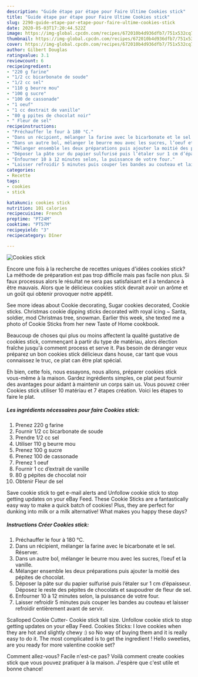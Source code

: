 ```yaml
---
description: "Guide étape par étape pour Faire Ultime Cookies stick"
title: "Guide étape par étape pour Faire Ultime Cookies stick"
slug: 2290-guide-etape-par-etape-pour-faire-ultime-cookies-stick
date: 2020-05-03T17:20:44.522Z
image: https://img-global.cpcdn.com/recipes/672010b4d936dfb7/751x532cq70/cookies-stick-photo-principale-de-la-recette.jpg
thumbnail: https://img-global.cpcdn.com/recipes/672010b4d936dfb7/751x532cq70/cookies-stick-photo-principale-de-la-recette.jpg
cover: https://img-global.cpcdn.com/recipes/672010b4d936dfb7/751x532cq70/cookies-stick-photo-principale-de-la-recette.jpg
author: Gilbert Douglas
ratingvalue: 3.1
reviewcount: 6
recipeingredient:
- "220 g farine"
- "1/2 cc bicarbonate de soude"
- "1/2 cc sel"
- "110 g beurre mou"
- "100 g sucre"
- "100 de cassonade"
- "1 oeuf"
- "1 cc dextrait de vanille"
- "80 g ppites de chocolat noir"
- " Fleur de sel"
recipeinstructions:
- "Préchauffer le four à 180 °C."
- "Dans un récipient, mélanger la farine avec le bicarbonate et le sel. Réserver."
- "Dans un autre bol, mélanger le beurre mou avec les sucres, l’oeuf et la vanille."
- "Mélanger ensemble les deux préparations puis ajouter la moitié des pépites de chocolat."
- "Déposer la pâte sur du papier sulfurisé puis l’étaler sur 1 cm d’épaisseur. Déposez le reste des pépites de chocolats et saupoudrer de fleur de sel."
- "Enfourner 10 à 12 minutes selon, la puissance de votre four."
- "Laisser refroidir 5 minutes puis couper les bandes au couteau et laisser refroidir entièrement avant de servir."
categories:
- Recette
tags:
- cookies
- stick

katakunci: cookies stick 
nutrition: 101 calories
recipecuisine: French
preptime: "PT24M"
cooktime: "PT57M"
recipeyield: "3"
recipecategory: Dîner

---
```



![Cookies stick](https://img-global.cpcdn.com/recipes/672010b4d936dfb7/751x532cq70/cookies-stick-photo-principale-de-la-recette.jpg)

Encore une fois à la recherche de recettes uniques d'idées cookies stick? La méthode de préparation est pas trop difficile mais pas facile non plus. Si faux processus alors le résultat ne sera pas satisfaisant et il a tendance à être mauvais. Alors que le délicieux cookies stick devrait avoir un arôme et un goût qui obtenir provoquer notre appétit.

See more ideas about Cookie decorating, Sugar cookies decorated, Cookie sticks. Christmas cookie dipping sticks decorated with royal icing ~ Santa, soldier, mod Christmas tree, snowman. Earlier this week, she texted me a photo of Cookie Sticks from her new Taste of Home cookbook.

Beaucoup de choses qui plus ou moins affectent la qualité gustative de cookies stick, commençant à partir du type de matériau, alors élection fraîche jusqu'à comment process et serve it. Pas besoin de déranger veux préparez un bon cookies stick délicieux dans house, car tant que vous connaissez le truc, ce plat can être plat spécial.


Eh bien, cette fois, nous essayons, nous allons, préparer cookies stick vous-même à la maison. Gardez ingrédients simples, ce plat peut fournir des avantages pour aidant à maintenir un corps sain us. Vous pouvez créer Cookies stick utiliser 10 matériau et 7 étapes création. Voici les étapes to faire le plat.

<!--inarticleads1-->

##### Les ingrédients nécessaires pour faire Cookies stick:

1. Prenez 220 g farine
1. Fournir 1/2 cc bicarbonate de soude
1. Prendre 1/2 cc sel
1. Utiliser 110 g beurre mou
1. Prenez 100 g sucre
1. Prenez 100 de cassonade
1. Prenez 1 oeuf
1. Fournir 1 cc d’extrait de vanille
1.  80 g pépites de chocolat noir
1. Obtenir  Fleur de sel


Save cookie stick to get e-mail alerts and Unfollow cookie stick to stop getting updates on your eBay Feed. These Cookie Sticks are a fantastically easy way to make a quick batch of cookies! Plus, they are perfect for dunking into milk or a milk alternative! What makes you happy these days? 

<!--inarticleads2-->

##### Instructions Créer Cookies stick:

1. Préchauffer le four à 180 °C.
1. Dans un récipient, mélanger la farine avec le bicarbonate et le sel. Réserver.
1. Dans un autre bol, mélanger le beurre mou avec les sucres, l’oeuf et la vanille.
1. Mélanger ensemble les deux préparations puis ajouter la moitié des pépites de chocolat.
1. Déposer la pâte sur du papier sulfurisé puis l’étaler sur 1 cm d’épaisseur. Déposez le reste des pépites de chocolats et saupoudrer de fleur de sel.
1. Enfourner 10 à 12 minutes selon, la puissance de votre four.
1. Laisser refroidir 5 minutes puis couper les bandes au couteau et laisser refroidir entièrement avant de servir.


Scalloped Cookie Cutter- Cookie stick tall size. Unfollow cookie stick to stop getting updates on your eBay Feed. Cookies Sticks: I love cookies when they are hot and slightly chewy :) so No way of buying them and it is really easy to do it. The most complicated is to get the ingredient ! Hello sweeties, are you ready for more valentine cookie set? 


Comment allez-vous? Facile n'est-ce pas? Voilà comment create cookies stick que vous pouvez pratiquer à la maison. J'espère que c'est utile et bonne chance!
